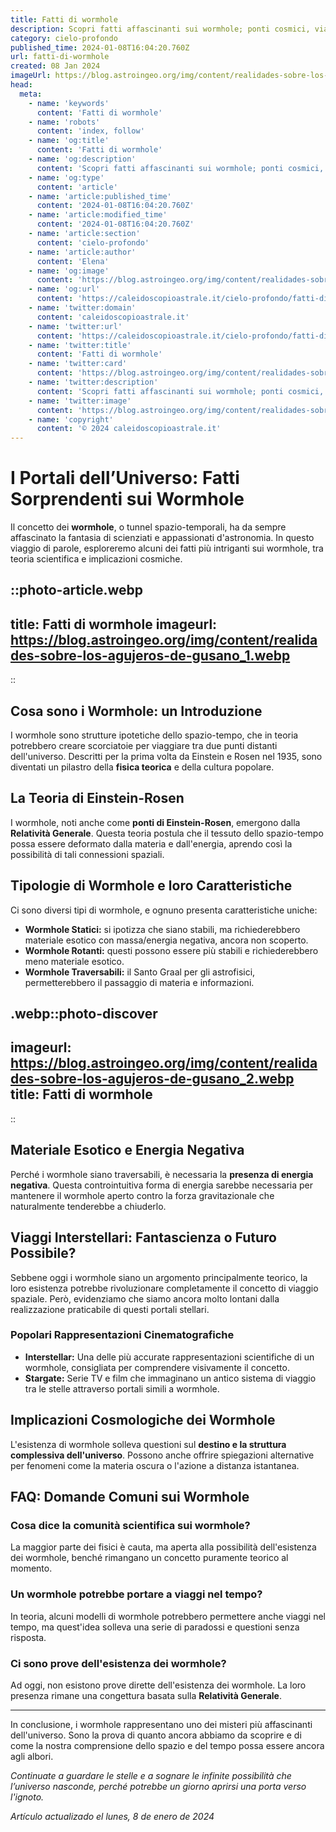 ```yaml
---
title: Fatti di wormhole
description: Scopri fatti affascinanti sui wormhole; ponti cosmici, viaggi spaziali, e teorie scientifiche. Esplora il mistero dell’universo!
category: cielo-profondo
published_time: 2024-01-08T16:04:20.760Z
url: fatti-di-wormhole
created: 08 Jan 2024
imageUrl: https://blog.astroingeo.org/img/content/realidades-sobre-los-agujeros-de-gusano_1.webp
head:
  meta:
    - name: 'keywords'
      content: 'Fatti di wormhole'
    - name: 'robots'
      content: 'index, follow'
    - name: 'og:title'
      content: 'Fatti di wormhole'
    - name: 'og:description'
      content: 'Scopri fatti affascinanti sui wormhole; ponti cosmici, viaggi spaziali, e teorie scientifiche. Esplora il mistero dell’universo!'
    - name: 'og:type'
      content: 'article'
    - name: 'article:published_time'
      content: '2024-01-08T16:04:20.760Z'
    - name: 'article:modified_time'
      content: '2024-01-08T16:04:20.760Z'
    - name: 'article:section'
      content: 'cielo-profondo'
    - name: 'article:author'
      content: 'Elena'
    - name: 'og:image'
      content: 'https://blog.astroingeo.org/img/content/realidades-sobre-los-agujeros-de-gusano_1.webp'
    - name: 'og:url'
      content: 'https://caleidoscopioastrale.it/cielo-profondo/fatti-di-wormhole'
    - name: 'twitter:domain'
      content: 'caleidoscopioastrale.it'
    - name: 'twitter:url'
      content: 'https://caleidoscopioastrale.it/cielo-profondo/fatti-di-wormhole'
    - name: 'twitter:title'
      content: 'Fatti di wormhole'
    - name: 'twitter:card'
      content: 'https://blog.astroingeo.org/img/content/realidades-sobre-los-agujeros-de-gusano_1.webp'
    - name: 'twitter:description'
      content: 'Scopri fatti affascinanti sui wormhole; ponti cosmici, viaggi spaziali, e teorie scientifiche. Esplora il mistero dell’universo!'
    - name: 'twitter:image'
      content: 'https://blog.astroingeo.org/img/content/realidades-sobre-los-agujeros-de-gusano_1.webp'
    - name: 'copyright'
      content: '© 2024 caleidoscopioastrale.it'
---
```

# I Portali dell’Universo: Fatti Sorprendenti sui Wormhole

Il concetto dei **wormhole**, o tunnel spazio-temporali, ha da sempre affascinato la fantasia di scienziati e appassionati d'astronomia. In questo viaggio di parole, esploreremo alcuni dei fatti più intriganti sui wormhole, tra teoria scientifica e implicazioni cosmiche.

::photo-article.webp
---
title: Fatti di wormhole
imageurl: https://blog.astroingeo.org/img/content/realidades-sobre-los-agujeros-de-gusano_1.webp
---
::

## Cosa sono i Wormhole: un Introduzione

I wormhole sono strutture ipotetiche dello spazio-tempo, che in teoria potrebbero creare scorciatoie per viaggiare tra due punti distanti dell'universo. Descritti per la prima volta da Einstein e Rosen nel 1935, sono diventati un pilastro della **fisica teorica** e della cultura popolare.

## La Teoria di Einstein-Rosen
I wormhole, noti anche come **ponti di Einstein-Rosen**, emergono dalla **Relatività Generale**. Questa teoria postula che il tessuto dello spazio-tempo possa essere deformato dalla materia e dall'energia, aprendo così la possibilità di tali connessioni spaziali.

## Tipologie di Wormhole e loro Caratteristiche

Ci sono diversi tipi di wormhole, e ognuno presenta caratteristiche uniche:

- **Wormhole Statici:** si ipotizza che siano stabili, ma richiederebbero materiale esotico con massa/energia negativa, ancora non scoperto.
- **Wormhole Rotanti:** questi possono essere più stabili e richiederebbero meno materiale esotico.
- **Wormhole Traversabili:** il Santo Graal per gli astrofisici, permetterebbero il passaggio di materia e informazioni.

.webp::photo-discover
---
imageurl: https://blog.astroingeo.org/img/content/realidades-sobre-los-agujeros-de-gusano_2.webp
title: Fatti di wormhole
---
::

## Materiale Esotico e Energia Negativa

Perché i wormhole siano traversabili, è necessaria la **presenza di energia negativa**. Questa controintuitiva forma di energia sarebbe necessaria per mantenere il wormhole aperto contro la forza gravitazionale che naturalmente tenderebbe a chiuderlo.

## Viaggi Interstellari: Fantascienza o Futuro Possibile?

Sebbene oggi i wormhole siano un argomento principalmente teorico, la loro esistenza potrebbe rivoluzionare completamente il concetto di viaggio spaziale. Però, evidenziamo che siamo ancora molto lontani dalla realizzazione praticabile di questi portali stellari.

### Popolari Rappresentazioni Cinematografiche

- **Interstellar:** Una delle più accurate rappresentazioni scientifiche di un wormhole, consigliata per comprendere visivamente il concetto.
- **Stargate:** Serie TV e film che immaginano un antico sistema di viaggio tra le stelle attraverso portali simili a wormhole.

## Implicazioni Cosmologiche dei Wormhole

L'esistenza di wormhole solleva questioni sul **destino e la struttura complessiva dell'universo**. Possono anche offrire spiegazioni alternative per fenomeni come la materia oscura o l'azione a distanza istantanea.

## FAQ: Domande Comuni sui Wormhole

### Cosa dice la comunità scientifica sui wormhole?
La maggior parte dei fisici è cauta, ma aperta alla possibilità dell'esistenza dei wormhole, benché rimangano un concetto puramente teorico al momento.

### Un wormhole potrebbe portare a viaggi nel tempo?
In teoria, alcuni modelli di wormhole potrebbero permettere anche viaggi nel tempo, ma quest'idea solleva una serie di paradossi e questioni senza risposta.

### Ci sono prove dell'esistenza dei wormhole?
Ad oggi, non esistono prove dirette dell'esistenza dei wormhole. La loro presenza rimane una congettura basata sulla **Relatività Generale**.

---

In conclusione, i wormhole rappresentano uno dei misteri più affascinanti dell'universo. Sono la prova di quanto ancora abbiamo da scoprire e di come la nostra comprensione dello spazio e del tempo possa essere ancora agli albori.

*Continuate a guardare le stelle e a sognare le infinite possibilità che l’universo nasconde, perché potrebbe un giorno aprirsi una porta verso l'ignoto.*

_Artículo actualizado el lunes, 8 de enero de 2024_